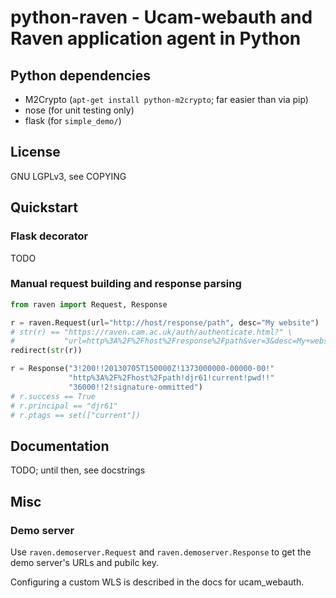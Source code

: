 # python-raven - Ucam-webauth and Raven application agent in Python

## Python dependencies

 - M2Crypto (`apt-get install python-m2crypto`; far easier than via pip)
 - nose (for unit testing only)
 - flask (for `simple_demo/`)

## License

GNU LGPLv3, see COPYING

## Quickstart

### Flask decorator

TODO

### Manual request building and response parsing

```python
from raven import Request, Response

r = raven.Request(url="http://host/response/path", desc="My website")
# str(r) == "https://raven.cam.ac.uk/auth/authenticate.html?" \
#           "url=http%3A%2F%2Fhost%2Fresponse%2Fpath&ver=3&desc=My+website"
redirect(str(r))

r = Response("3!200!!20130705T150000Z!1373000000-00000-00!"
             "http%3A%2F%2Fhost%2Fpath!djr61!current!pwd!!"
             "36000!!2!signature-ommitted")
# r.success == True
# r.principal == "djr61"
# r.ptags == set(["current"])
```

## Documentation

TODO; until then, see docstrings

## Misc

### Demo server

Use `raven.demoserver.Request` and `raven.demoserver.Response` to get the
demo server's URLs and pubilc key.

Configuring a custom WLS is described in the docs for ucam_webauth.

